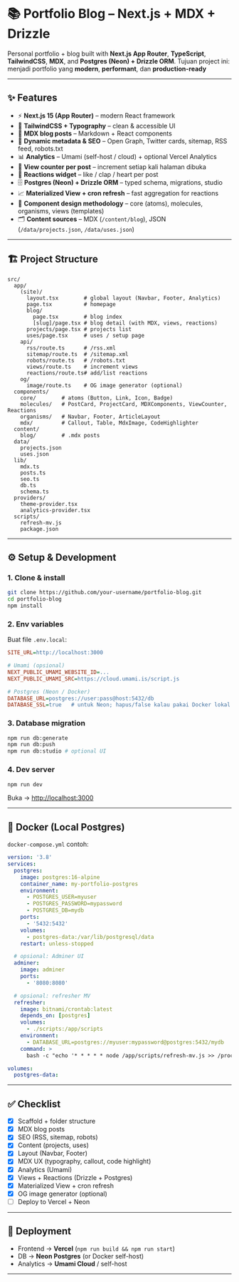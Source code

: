 # 📚 Portfolio Blog – Next.js + MDX + Drizzle

Personal portfolio + blog built with **Next.js App Router**, **TypeScript**, **TailwindCSS**, **MDX**, and **Postgres (Neon) + Drizzle ORM**.
Tujuan project ini: menjadi portfolio yang **modern**, **performant**, dan **production-ready**

---

## ✨ Features

* ⚡ **Next.js 15 (App Router)** – modern React framework
* 🎨 **TailwindCSS + Typography** – clean & accessible UI
* 📝 **MDX blog posts** – Markdown + React components
* 📄 **Dynamic metadata & SEO** – Open Graph, Twitter cards, sitemap, RSS feed, robots.txt
* 📊 **Analytics** – Umami (self-host / cloud) + optional Vercel Analytics
* 👀 **View counter per post** – increment setiap kali halaman dibuka
* 💬 **Reactions widget** – like / clap / heart per post
* 🗄️ **Postgres (Neon) + Drizzle ORM** – typed schema, migrations, studio
* 📈 **Materialized View + cron refresh** – fast aggregation for reactions
* 🧩 **Component design methodology** – core (atoms), molecules, organisms, views (templates)
* 🗂️ **Content sources** – MDX (`/content/blog`), JSON (`/data/projects.json`, `/data/uses.json`)

---

## 🏗️ Project Structure

```
src/
  app/
    (site)/
      layout.tsx        # global layout (Navbar, Footer, Analytics)
      page.tsx          # homepage
      blog/
        page.tsx        # blog index
        [slug]/page.tsx # blog detail (with MDX, views, reactions)
      projects/page.tsx # projects list
      uses/page.tsx     # uses / setup page
    api/
      rss/route.ts      # /rss.xml
      sitemap/route.ts  # /sitemap.xml
      robots/route.ts   # /robots.txt
      views/route.ts    # increment views
      reactions/route.ts# add/list reactions
    og/
      image/route.ts    # OG image generator (optional)
  components/
    core/        # atoms (Button, Link, Icon, Badge)
    molecules/   # PostCard, ProjectCard, MDXComponents, ViewCounter, Reactions
    organisms/   # Navbar, Footer, ArticleLayout
    mdx/         # Callout, Table, MdxImage, CodeHighlighter
  content/
    blog/        # .mdx posts
  data/
    projects.json
    uses.json
  lib/
    mdx.ts
    posts.ts
    seo.ts
    db.ts
    schema.ts
  providers/
    theme-provider.tsx
    analytics-provider.tsx
  scripts/
    refresh-mv.js
    package.json
```

---

## ⚙️ Setup & Development

### 1. Clone & install

```bash
git clone https://github.com/your-username/portfolio-blog.git
cd portfolio-blog
npm install
```

### 2. Env variables

Buat file `.env.local`:

```ini
SITE_URL=http://localhost:3000

# Umami (opsional)
NEXT_PUBLIC_UMAMI_WEBSITE_ID=...
NEXT_PUBLIC_UMAMI_SRC=https://cloud.umami.is/script.js

# Postgres (Neon / Docker)
DATABASE_URL=postgres://user:pass@host:5432/db
DATABASE_SSL=true   # untuk Neon; hapus/false kalau pakai Docker lokal
```

### 3. Database migration

```bash
npm run db:generate
npm run db:push
npm run db:studio # optional UI
```

### 4. Dev server

```bash
npm run dev
```

Buka → [http://localhost:3000](http://localhost:3000)

---

## 🐳 Docker (Local Postgres)

`docker-compose.yml` contoh:

```yaml
version: '3.8'
services:
  postgres:
    image: postgres:16-alpine
    container_name: my-portfolio-postgres
    environment:
      - POSTGRES_USER=myuser
      - POSTGRES_PASSWORD=mypassword
      - POSTGRES_DB=mydb
    ports:
      - '5432:5432'
    volumes:
      - postgres-data:/var/lib/postgresql/data
    restart: unless-stopped

  # opsional: Adminer UI
  adminer:
    image: adminer
    ports:
      - '8080:8080'

  # opsional: refresher MV
  refresher:
    image: bitnami/crontab:latest
    depends_on: [postgres]
    volumes:
      - ./scripts:/app/scripts
    environment:
      - DATABASE_URL=postgres://myuser:mypassword@postgres:5432/mydb
    command: >
      bash -c "echo '* * * * * node /app/scripts/refresh-mv.js >> /proc/1/fd/1 2>&1' | crontab - && crond -f"

volumes:
  postgres-data:
```

---

## ✅ Checklist

* [x] Scaffold + folder structure
* [x] MDX blog posts
* [x] SEO (RSS, sitemap, robots)
* [x] Content (projects, uses)
* [x] Layout (Navbar, Footer)
* [x] MDX UX (typography, callout, code highlight)
* [x] Analytics (Umami)
* [x] Views + Reactions (Drizzle + Postgres)
* [x] Materialized View + cron refresh
* [x] OG image generator (optional)
* [ ] Deploy to Vercel + Neon

---

## 🚀 Deployment

* Frontend → **Vercel** (`npm run build && npm run start`)
* DB → **Neon Postgres** (or Docker self-host)
* Analytics → **Umami Cloud** / self-host

---

